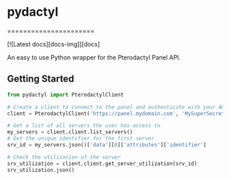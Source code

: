 # pydactyl
======================

[![Latest docs][docs-img]][docs]


An easy to use Python wrapper for the Pterodactyl Panel API.

## Getting Started

```python
from pydactyl import PterodactylClient

# Create a client to connect to the panel and authenticate with your API key.
client = PterodactylClient('https://panel.mydomain.com', 'MySuperSecretApiKey')

# Get a list of all servers the user has access to
my_servers = client.client.list_servers()
# Get the unique identifier for the first server
srv_id = my_servers.json()['data'][0]['attributes']['identifier']

# Check the utilization of the server
srv_utilization = client.client.get_server_utilization(srv_id)
srv_utilization.json()
```